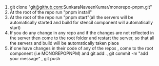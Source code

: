 1) git clone "git@github.com:SunkaraNaveenKumar/monorepo-pnpm.git"
2) At the root of the repo run "pnpm install"
3) At the root of the repo run "pnpm start"(all the servers will be automatically started and build for stencil component will automatically start)
4) If you do any change in any repo and if the changes are not reflected in the server then come to the root folder and restart the server, so that all the servers and build will be automatically taken place
5) if one have changes in their code of any of the repos , come to the root component (i.e MONOREPOPNPM) and 
git add ., git commit -m "add your message" , git push 